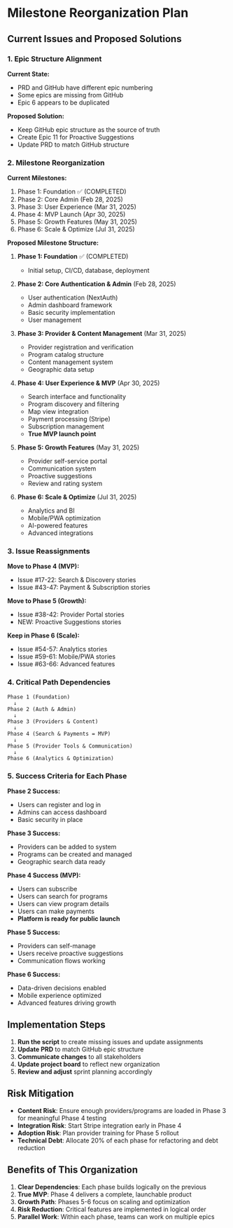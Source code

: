 # Milestone Reorganization Plan

## Current Issues and Proposed Solutions

### 1. Epic Structure Alignment

**Current State:**
- PRD and GitHub have different epic numbering
- Some epics are missing from GitHub
- Epic 6 appears to be duplicated

**Proposed Solution:**
- Keep GitHub epic structure as the source of truth
- Create Epic 11 for Proactive Suggestions
- Update PRD to match GitHub structure

### 2. Milestone Reorganization

**Current Milestones:**
1. Phase 1: Foundation ✅ (COMPLETED)
2. Phase 2: Core Admin (Feb 28, 2025)
3. Phase 3: User Experience (Mar 31, 2025)
4. Phase 4: MVP Launch (Apr 30, 2025)
5. Phase 5: Growth Features (May 31, 2025)
6. Phase 6: Scale & Optimize (Jul 31, 2025)

**Proposed Milestone Structure:**
1. **Phase 1: Foundation** ✅ (COMPLETED)
   - Initial setup, CI/CD, database, deployment
   
2. **Phase 2: Core Authentication & Admin** (Feb 28, 2025)
   - User authentication (NextAuth)
   - Admin dashboard framework
   - Basic security implementation
   - User management
   
3. **Phase 3: Provider & Content Management** (Mar 31, 2025)
   - Provider registration and verification
   - Program catalog structure
   - Content management system
   - Geographic data setup
   
4. **Phase 4: User Experience & MVP** (Apr 30, 2025)
   - Search interface and functionality
   - Program discovery and filtering
   - Map view integration
   - Payment processing (Stripe)
   - Subscription management
   - **True MVP launch point**
   
5. **Phase 5: Growth Features** (May 31, 2025)
   - Provider self-service portal
   - Communication system
   - Proactive suggestions
   - Review and rating system
   
6. **Phase 6: Scale & Optimize** (Jul 31, 2025)
   - Analytics and BI
   - Mobile/PWA optimization
   - AI-powered features
   - Advanced integrations

### 3. Issue Reassignments

**Move to Phase 4 (MVP):**
- Issue #17-22: Search & Discovery stories
- Issue #43-47: Payment & Subscription stories

**Move to Phase 5 (Growth):**
- Issue #38-42: Provider Portal stories
- NEW: Proactive Suggestions stories

**Keep in Phase 6 (Scale):**
- Issue #54-57: Analytics stories
- Issue #59-61: Mobile/PWA stories
- Issue #63-66: Advanced features

### 4. Critical Path Dependencies

```
Phase 1 (Foundation) 
  ↓
Phase 2 (Auth & Admin)
  ↓
Phase 3 (Providers & Content)
  ↓
Phase 4 (Search & Payments = MVP)
  ↓
Phase 5 (Provider Tools & Communication)
  ↓
Phase 6 (Analytics & Optimization)
```

### 5. Success Criteria for Each Phase

**Phase 2 Success:**
- Users can register and log in
- Admins can access dashboard
- Basic security in place

**Phase 3 Success:**
- Providers can be added to system
- Programs can be created and managed
- Geographic search data ready

**Phase 4 Success (MVP):**
- Users can subscribe
- Users can search for programs
- Users can view program details
- Users can make payments
- **Platform is ready for public launch**

**Phase 5 Success:**
- Providers can self-manage
- Users receive proactive suggestions
- Communication flows working

**Phase 6 Success:**
- Data-driven decisions enabled
- Mobile experience optimized
- Advanced features driving growth

## Implementation Steps

1. **Run the script** to create missing issues and update assignments
2. **Update PRD** to match GitHub epic structure
3. **Communicate changes** to all stakeholders
4. **Update project board** to reflect new organization
5. **Review and adjust** sprint planning accordingly

## Risk Mitigation

- **Content Risk**: Ensure enough providers/programs are loaded in Phase 3 for meaningful Phase 4 testing
- **Integration Risk**: Start Stripe integration early in Phase 4
- **Adoption Risk**: Plan provider training for Phase 5 rollout
- **Technical Debt**: Allocate 20% of each phase for refactoring and debt reduction

## Benefits of This Organization

1. **Clear Dependencies**: Each phase builds logically on the previous
2. **True MVP**: Phase 4 delivers a complete, launchable product
3. **Growth Path**: Phases 5-6 focus on scaling and optimization
4. **Risk Reduction**: Critical features are implemented in logical order
5. **Parallel Work**: Within each phase, teams can work on multiple epics